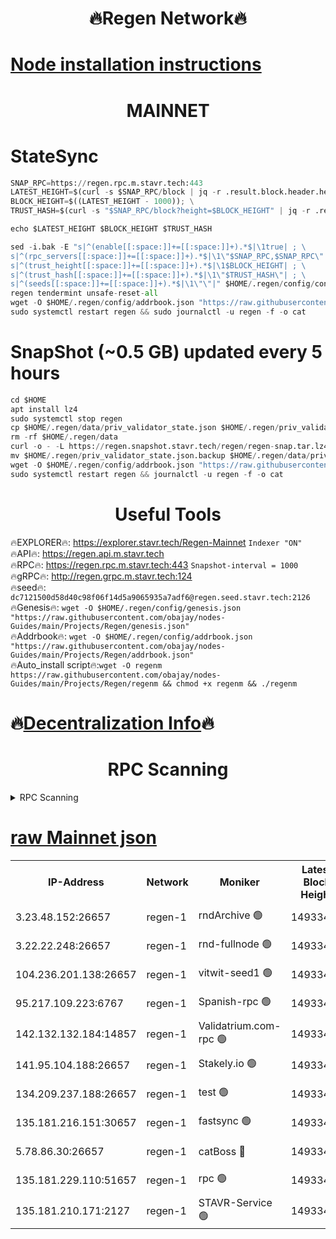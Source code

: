 <h1 align="center"> 🔥Regen Network🔥</h1>

[Node installation instructions](https://github.com/obajay/nodes-Guides/tree/main/Projects/Regen)
=
<h1 align="center"> MAINNET</h1>

# StateSync
```python
SNAP_RPC=https://regen.rpc.m.stavr.tech:443
LATEST_HEIGHT=$(curl -s $SNAP_RPC/block | jq -r .result.block.header.height); \
BLOCK_HEIGHT=$((LATEST_HEIGHT - 1000)); \
TRUST_HASH=$(curl -s "$SNAP_RPC/block?height=$BLOCK_HEIGHT" | jq -r .result.block_id.hash)

echo $LATEST_HEIGHT $BLOCK_HEIGHT $TRUST_HASH

sed -i.bak -E "s|^(enable[[:space:]]+=[[:space:]]+).*$|\1true| ; \
s|^(rpc_servers[[:space:]]+=[[:space:]]+).*$|\1\"$SNAP_RPC,$SNAP_RPC\"| ; \
s|^(trust_height[[:space:]]+=[[:space:]]+).*$|\1$BLOCK_HEIGHT| ; \
s|^(trust_hash[[:space:]]+=[[:space:]]+).*$|\1\"$TRUST_HASH\"| ; \
s|^(seeds[[:space:]]+=[[:space:]]+).*$|\1\"\"|" $HOME/.regen/config/config.toml
regen tendermint unsafe-reset-all
wget -O $HOME/.regen/config/addrbook.json "https://raw.githubusercontent.com/obajay/nodes-Guides/main/Projects/Regen/addrbook.json"
sudo systemctl restart regen && sudo journalctl -u regen -f -o cat
```
# SnapShot (~0.5 GB) updated every 5 hours
```python
cd $HOME
apt install lz4
sudo systemctl stop regen
cp $HOME/.regen/data/priv_validator_state.json $HOME/.regen/priv_validator_state.json.backup
rm -rf $HOME/.regen/data
curl -o - -L https://regen.snapshot.stavr.tech/regen/regen-snap.tar.lz4 | lz4 -c -d - | tar -x -C $HOME/.regen --strip-components 2
mv $HOME/.regen/priv_validator_state.json.backup $HOME/.regen/data/priv_validator_state.json
wget -O $HOME/.regen/config/addrbook.json "https://raw.githubusercontent.com/obajay/nodes-Guides/main/Projects/Regen/addrbook.json"
sudo systemctl restart regen && journalctl -u regen -f -o cat
```

 <h1 align="center"> Useful Tools</h1>

🔥EXPLORER🔥:     https://explorer.stavr.tech/Regen-Mainnet        `Indexer "ON"` \
🔥API🔥:          https://regen.api.m.stavr.tech \
🔥RPC🔥:          https://regen.rpc.m.stavr.tech:443              `Snapshot-interval = 1000` \
🔥gRPC🔥:         http://regen.grpc.m.stavr.tech:124 \
🔥seed🔥:      `dc7121500d58d40c98f06f14d5a9065935a7adf6@regen.seed.stavr.tech:2126` \
🔥Genesis🔥:   `wget -O $HOME/.regen/config/genesis.json "https://raw.githubusercontent.com/obajay/nodes-Guides/main/Projects/Regen/genesis.json"` \
🔥Addrbook🔥:  `wget -O $HOME/.regen/config/addrbook.json "https://raw.githubusercontent.com/obajay/nodes-Guides/main/Projects/Regen/addrbook.json"` \
🔥Auto_install script🔥:`wget -O regenm https://raw.githubusercontent.com/obajay/nodes-Guides/main/Projects/Regen/regenm && chmod +x regenm && ./regenm`

🔥[Decentralization Info](https://github.com/obajay/StateSync-snapshots/tree/main/Projects/Regen/Decentralization)🔥
=
<h1 align="center"> RPC Scanning</h1>

<details>
<summary>RPC Scanning</summary>

<h2 align="center"> We scan nodes in real time every 4 hours. And we provide the final result of RPC endpoints.
We cannot influence the operation of these nodes in any way. </h2>


```python
If Voting Power is higher than 0 --> then the Node is a validator of the network and may be subject to attack and be a potential threat to the chain.
```
```python
We marked such validators with a red symbol
```

</details>

[raw Mainnet json](https://rpc-check.regenm.stavr.tech/regenm/rpc-regenm-result.json)
=


<table><tr><th>IP-Address</th><th>Network</th><th>Moniker</th><th>Latest Block Height</th><th>Earliest Block Height</th><th>Catching Up</th><th>Tx Index</th><th>Voting Power</th><th>Scan Time</th></tr><tr><td>3.23.48.152:26657</td><td>regen-1</td><td>rndArchive 🟢</td><td>14933407</td><td>1</td><td>False</td><td>on</td><td>0</td><td>2024-03-01T22:44:13.600718689UTC</td></tr><tr><td>3.22.22.248:26657</td><td>regen-1</td><td>rnd-fullnode 🟢</td><td>14933407</td><td>4134001</td><td>False</td><td>on</td><td>0</td><td>2024-03-01T22:44:10.930617645UTC</td></tr><tr><td>104.236.201.138:26657</td><td>regen-1</td><td>vitwit-seed1 🟢</td><td>14933403</td><td>8943001</td><td>False</td><td>on</td><td>0</td><td>2024-03-01T22:43:49.160052726UTC</td></tr><tr><td>95.217.109.223:6767</td><td>regen-1</td><td>Spanish-rpc 🟢</td><td>14933410</td><td>10068001</td><td>False</td><td>on</td><td>0</td><td>2024-03-01T22:44:28.692418235UTC</td></tr><tr><td>142.132.132.184:14857</td><td>regen-1</td><td>Validatrium.com-rpc 🟢</td><td>14933410</td><td>11175001</td><td>False</td><td>on</td><td>0</td><td>2024-03-01T22:44:28.923546547UTC</td></tr><tr><td>141.95.104.188:26657</td><td>regen-1</td><td>Stakely.io 🟢</td><td>14933406</td><td>13442501</td><td>False</td><td>on</td><td>0</td><td>2024-03-01T22:44:04.099709413UTC</td></tr><tr><td>134.209.237.188:26657</td><td>regen-1</td><td>test 🟢</td><td>14933412</td><td>13992001</td><td>False</td><td>on</td><td>0</td><td>2024-03-01T22:44:37.426675956UTC</td></tr><tr><td>135.181.216.151:30657</td><td>regen-1</td><td>fastsync 🟢</td><td>14933408</td><td>14457001</td><td>False</td><td>off</td><td>0</td><td>2024-03-01T22:44:18.214229815UTC</td></tr><tr><td>5.78.86.30:26657</td><td>regen-1</td><td>catBoss 🔴</td><td>14933413</td><td>14797001</td><td>False</td><td>on</td><td>9086634999</td><td>2024-03-01T22:44:44.511028041UTC</td></tr><tr><td>135.181.229.110:51657</td><td>regen-1</td><td>rpc 🟢</td><td>14933405</td><td>14844001</td><td>False</td><td>on</td><td>0</td><td>2024-03-01T22:44:01.826022389UTC</td></tr><tr><td>135.181.210.171:2127</td><td>regen-1</td><td>STAVR-Service 🟢</td><td>14933413</td><td>14931001</td><td>False</td><td>on</td><td>0</td><td>2024-03-01T22:44:48.906361722UTC</td></tr></table>